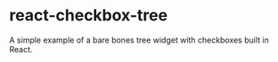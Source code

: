react-checkbox-tree
===================

A simple example of a bare bones tree widget with checkboxes built in React.
